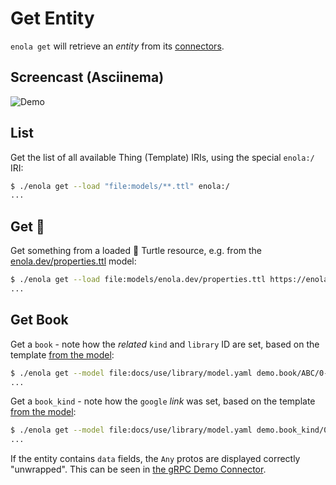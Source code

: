 <!--
    SPDX-License-Identifier: Apache-2.0

    Copyright 2023-2024 The Enola <https://enola.dev> Authors

    Licensed under the Apache License, Version 2.0 (the "License");
    you may not use this file except in compliance with the License.
    You may obtain a copy of the License at

        https://www.apache.org/licenses/LICENSE-2.0

    Unless required by applicable law or agreed to in writing, software
    distributed under the License is distributed on an "AS IS" BASIS,
    WITHOUT WARRANTIES OR CONDITIONS OF ANY KIND, either express or implied.
    See the License for the specific language governing permissions and
    limitations under the License.
-->

# Get Entity

`enola get` will retrieve an _entity_ from its [connectors](../connector/index.md).

## Screencast (Asciinema)

![Demo](script.svg)

## List

Get the list of all available Thing (Template) IRIs, using the special `enola:/` IRI:

```bash cd .././.././..
$ ./enola get --load "file:models/**.ttl" enola:/
...
```

## Get 🐢

Get something from a loaded 🐢 Turtle resource, e.g. from the [enola.dev/properties.ttl](../../../models/enola.dev/properties.ttl) model:

```bash cd .././.././..
$ ./enola get --load file:models/enola.dev/properties.ttl https://enola.dev/emoji | head --lines=3
...
```

## Get Book

Get a `book` - note how the _related_ `kind` and `library` ID are set, based on the template
[from the model](../library/index.md):

```bash cd .././.././..
$ ./enola get --model file:docs/use/library/model.yaml demo.book/ABC/0-13-140731-7/1
...
```

Get a `book_kind` - note how the `google` _link_ was set, based on the template
[from the model](../library/index.md):

```bash cd .././.././..
$ ./enola get --model file:docs/use/library/model.yaml demo.book_kind/0-13-140731-7
...
```

If the entity contains `data` fields, the `Any` protos are displayed correctly "unwrapped".
This can be seen in [the gRPC Demo Connector](../connector/index.md#grpc).

